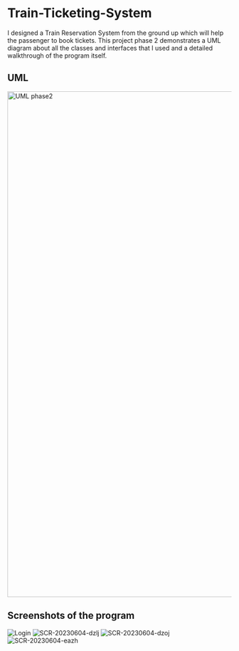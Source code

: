 # Train-Ticketing-System
I designed a Train Reservation System from the ground up which will help the passenger to book tickets.
This project phase 2 demonstrates a UML diagram about all the classes and interfaces that I used and a detailed walkthrough of the program itself.
## UML
<img width="1136" alt="UML phase2" src="https://github.com/YehiaSharawy/Train-Ticketing-System/assets/65984199/d77579c0-6daf-4936-8a49-2f8c103bbf3d">

## Screenshots of the program

![Login](https://github.com/YehiaSharawy/Train-Ticketing-System/assets/65984199/91efef25-a68a-49da-8aaf-466596700e75)
![SCR-20230604-dzlj](https://github.com/YehiaSharawy/Train-Ticketing-System/assets/65984199/40f6881a-ce0d-4ec0-a2e6-b3d7f6b8ff26)
![SCR-20230604-dzoj](https://github.com/YehiaSharawy/Train-Ticketing-System/assets/65984199/ce49768b-b0d7-4402-adfc-fbb05ee18bf0)
![SCR-20230604-eazh](https://github.com/YehiaSharawy/Train-Ticketing-System/assets/65984199/8ef132ac-450b-4820-a2e1-7151cac98a98)
